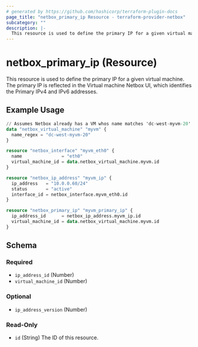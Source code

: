 ```yaml
---
# generated by https://github.com/hashicorp/terraform-plugin-docs
page_title: "netbox_primary_ip Resource - terraform-provider-netbox"
subcategory: ""
description: |-
  This resource is used to define the primary IP for a given virtual machine. The primary IP is reflected in the Virtual machine Netbox UI, which identifies the Primary IPv4 and IPv6 addresses.
---
```


# netbox_primary_ip (Resource)

This resource is used to define the primary IP for a given virtual machine. The primary IP is reflected in the Virtual machine Netbox UI, which identifies the Primary IPv4 and IPv6 addresses.

## Example Usage

```terraform
// Assumes Netbox already has a VM whos name matches 'dc-west-myvm-20'
data "netbox_virtual_machine" "myvm" {
  name_regex = "dc-west-myvm-20"
}

resource "netbox_interface" "myvm_eth0" {
  name               = "eth0"
  virtual_machine_id = data.netbox_virtual_machine.myvm.id
}

resource "netbox_ip_address" "myvm_ip" {
  ip_address   = "10.0.0.60/24"
  status       = "active"
  interface_id = netbox_interface.myvm_eth0.id
}

resource "netbox_primary_ip" "myvm_primary_ip" {
  ip_address_id      = netbox_ip_address.myvm_ip.id
  virtual_machine_id = data.netbox_virtual_machine.myvm.id
}
```

<!-- schema generated by tfplugindocs -->
## Schema

### Required

- `ip_address_id` (Number)
- `virtual_machine_id` (Number)

### Optional

- `ip_address_version` (Number)

### Read-Only

- `id` (String) The ID of this resource.


